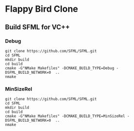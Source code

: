 # Flappy Bird Clone

## Build SFML for VC++

### Debug

```
git clone https://github.com/SFML/SFML.git
cd SFML
mkdir build
cd build
cmake -G"NMake Makefiles" -DCMAKE_BUILD_TYPE=Debug -DSFML_BUILD_NETWORK=0  ..
nmake
```

### MinSizeRel

```
git clone https://github.com/SFML/SFML.git
cd SFML
mkdir build
cd build
cmake -G"NMake Makefiles" -DCMAKE_BUILD_TYPE=MinSizeRel -DSFML_BUILD_NETWORK=0  ..
nmake
```